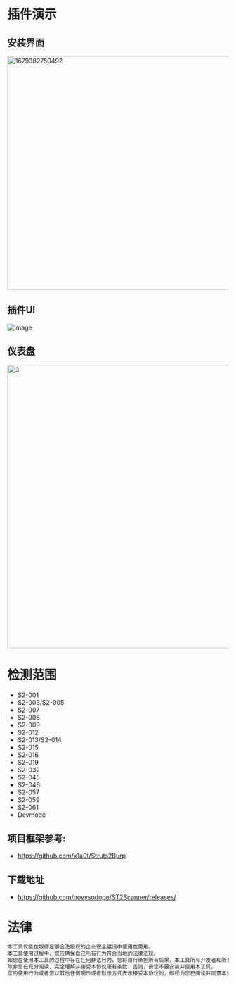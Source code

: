 # 插件演示
## 安装界面
<img width="531" alt="1679382750492" src="https://user-images.githubusercontent.com/45167857/226539175-b3c890fe-f539-43f2-88ac-f6c2404df972.png">

## 插件UI
![image](https://user-images.githubusercontent.com/45167857/226542281-25046398-f52a-4257-81e9-301632411f90.png)

## 仪表盘
<img width="643" alt="3" src="https://user-images.githubusercontent.com/45167857/226539353-616cfd78-77d6-4498-b58a-c1d1430943a8.png">

# 检测范围
* S2-001
* S2-003/S2-005
* S2-007
* S2-008
* S2-009
* S2-012
* S2-013/S2-014
* S2-015
* S2-016
* S2-019
* S2-032
* S2-045
* S2-046
* S2-057
* S2-059
* S2-061
* Devmode

## 项目框架参考: 
* https://github.com/x1a0t/Struts2Burp

## 下载地址
* https://github.com/novysodope/ST2Scanner/releases/

# 法律
```bash
本工具仅能在取得足够合法授权的企业安全建设中使用在使用。
本工具使用过程中，您应确保自己所有行为符合当地的法律法规。 
如您在使用本工具的过程中存在任何非法行为，您将自行承担所有后果，本工具所有开发者和所有贡献者不承担任何法律及连带责任。 
除非您已充分阅读、完全理解并接受本协议所有条款，否则，请您不要安装并使用本工具。 
您的使用行为或者您以其他任何明示或者默示方式表示接受本协议的，即视为您已阅读并同意本协议的约束
```
